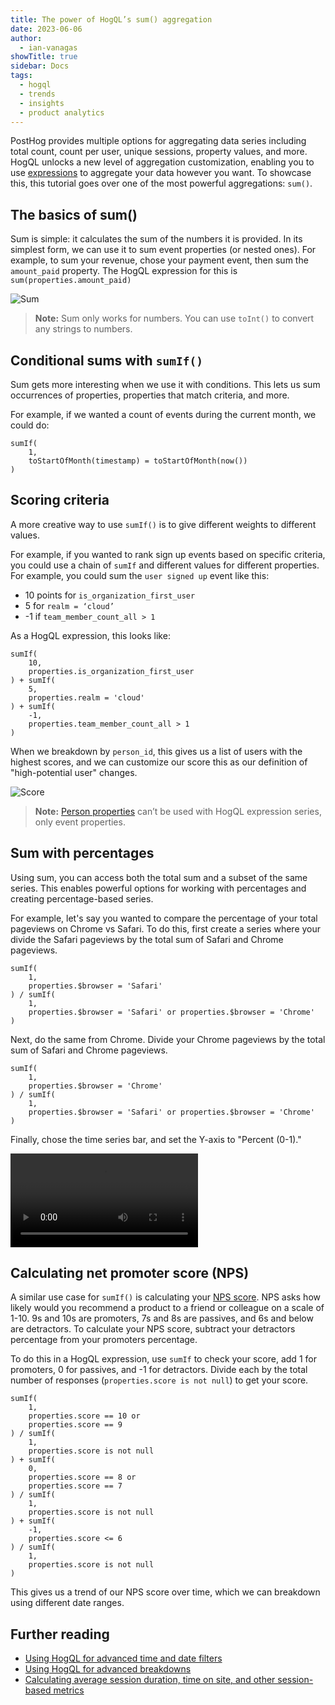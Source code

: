 ```yaml
---
title: The power of HogQL’s sum() aggregation
date: 2023-06-06
author:
  - ian-vanagas
showTitle: true
sidebar: Docs
tags:
  - hogql
  - trends
  - insights
  - product analytics
---
```


PostHog provides multiple options for aggregating data series including total count, count per user, unique sessions, property values, and more. HogQL unlocks a new level of aggregation customization, enabling you to use [expressions](/docs/hogql/expressions) to aggregate your data however you want. To showcase this, this tutorial goes over one of the most powerful aggregations: `sum()`.

## The basics of sum()

Sum is simple: it calculates the sum of the numbers it is provided. In its simplest form, we can use it to sum event properties (or nested ones). For example, to sum your revenue, chose your payment event, then sum the `amount_paid` property. The HogQL expression for this is `sum(properties.amount_paid)`

![Sum](https://res.cloudinary.com/dmukukwp6/image/upload/v1710055416/posthog.com/contents/images/tutorials/hogql-sum-aggregation/sum.png)

> **Note:** Sum only works for numbers. You can use `toInt()` to convert any strings to numbers.

## Conditional sums with `sumIf()`

Sum gets more interesting when we use it with conditions. This lets us sum occurrences of properties, properties that match criteria, and more. 

For example, if we wanted a count of events during the current month, we could do:

```
sumIf(
	1, 
	toStartOfMonth(timestamp) = toStartOfMonth(now())
)
```


## Scoring criteria

A more creative way to use `sumIf()` is to give different weights to different values. 

For example, if you wanted to rank sign up events based on specific criteria, you could use a chain of `sumIf` and different values for different properties. For example, you could sum the `user signed up` event like this:

- 10 points for `is_organization_first_user`
- 5 for `realm = ‘cloud’`
- -1 if `team_member_count_all > 1`

As a HogQL expression, this looks like:

```
sumIf(
	10, 
	properties.is_organization_first_user
) + sumIf(
	5,
	properties.realm = 'cloud'
) + sumIf(
	-1,
	properties.team_member_count_all > 1
)
```

When we breakdown by `person_id`, this gives us a list of users with the highest scores, and we can customize our score this as our definition of "high-potential user" changes.

![Score](https://res.cloudinary.com/dmukukwp6/image/upload/v1710055416/posthog.com/contents/images/tutorials/hogql-sum-aggregation/score.png)

> **Note:** [Person properties](/docs/getting-started/person-properties) can’t be used with HogQL expression series, only event properties.

## Sum with percentages

Using sum, you can access both the total sum and a subset of the same series. This enables powerful options for working with percentages and creating percentage-based series.

For example, let's say you wanted to compare the percentage of your total pageviews on Chrome vs Safari. To do this, first create a series where your divide the Safari pageviews by the total sum of Safari and Chrome pageviews. 

```
sumIf(
	1,
	properties.$browser = 'Safari'
) / sumIf(
	1,
	properties.$browser = 'Safari' or properties.$browser = 'Chrome'
)
```

Next, do the same from Chrome. Divide your Chrome pageviews by the total sum of Safari and Chrome pageviews.

```
sumIf(
	1,
	properties.$browser = 'Chrome'
) / sumIf(
	1,
	properties.$browser = 'Safari' or properties.$browser = 'Chrome'
)
```

Finally, chose the time series bar, and set the Y-axis to "Percent (0-1)."

![Chrome vs Safari](https://res.cloudinary.com/dmukukwp6/video/upload/v1710055416/posthog.com/contents/images/tutorials/hogql-sum-aggregation/sum.mp4)

## Calculating net promoter score (NPS)

A similar use case for `sumIf()` is calculating your [NPS score](/blog/b2b-saas-product-metrics#net-promoter-score-nps). NPS asks how likely would you recommend a product to a friend or colleague on a scale of 1-10. 9s and 10s are promoters, 7s and 8s are passives, and 6s and below are detractors. To calculate your NPS score, subtract your detractors percentage from your promoters percentage.

To do this in a HogQL expression, use `sumIf` to check your score, add 1 for promoters, 0 for passives, and -1 for detractors. Divide each by the total number of responses (`properties.score is not null`) to get your score.

```
sumIf(
	1,
	properties.score == 10 or
	properties.score == 9
) / sumIf(
	1,
	properties.score is not null
) + sumIf(
	0,
	properties.score == 8 or
	properties.score == 7
) / sumIf(
	1,
	properties.score is not null
) + sumIf(
	-1,
	properties.score <= 6
) / sumIf(
	1,
	properties.score is not null
)
```

This gives us a trend of our NPS score over time, which we can breakdown using different date ranges.

## Further reading

- [Using HogQL for advanced time and date filters](/tutorials/hogql-date-time-filters)
- [Using HogQL for advanced breakdowns](/tutorials/hogql-breakdowns)
- [Calculating average session duration, time on site, and other session-based metrics](/tutorials/session-metrics)
